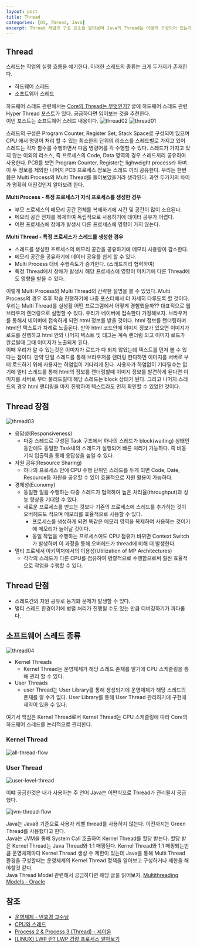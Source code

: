 ```yaml
---
layout: post
title: Thread
categories: [OS, Thread, Java]
excerpt: Thread 개념과 구성 요소를 알아보며 Java의 Thread는 어떻게 구성되어 있는가 알아본다.
---
```


## Thread

스레드는 작업의 실행 흐름을 얘기한다. 이러한 스레드의 종류는 크게 두가지가 존재한다.

- 하드웨어 스레드
- 소프트웨어 스레드

하드웨어 스레드 관련해서는 [Core의 Thread는 무엇인가?](https://jun7343.github.io/os/thread/multi%20threading/hyper%20threading/2022/01/02/core-thread/) 글에 하드웨어 스레드 관련 Hyper Thread 포스트가 있다. 궁금하다면 읽어보는 것을 추천한다.  
이번 포스트는 소프트웨어 스레드 내용이다.
![thread02](/assets/images/os/thread/thread02.png)
![thread01](/assets/images/os/thread/thread01.png)

스레드의 구성은 Program Counter, Register Set, Stack Space로 구성되어 있으며 CPU 에서 명령어 처리 할 수 있는 최소한의 단위의 리소스를 스레드별로 가지고 있어 스레드는 각자 함수를 수행하면서 다음 명령어를 각 수행할 수 있다. 스레드가 가지고 있지 않는 이외의 리소스, 즉 프로세스의 Code, Data 영역의 경우 스레드끼리 공유하여 사용한다. PCB를 보면 Program Counter, Register는 lighweight process라 하며 이 두 정보를 제외한 나머지 PCB 프로세스 정보는 스레드 끼리 공유한다.
우리는 한번쯤은 Multi Process와 Multi Thread를 들어보았을거라 생각된다. 과연 두가지의 차이가 명확히 어떤것인지 알아보려 한다.

**Multi Process - 특정 프로세스가 자식 프로세스를 생성한 경우**

- 부모 프로세스의 메모리 공간 전체를 복제하기에 시간 및 공간이 많이 소요된다.
- 메모리 공간 전체를 복제하여 독립적으로 사용하기에 데이터 공유가 어렵다.
- 어떤 프로세스에 장애가 발생시 다른 프로세스에 영향이 가지 않는다.

**Multi Thread - 특정 프로세스가 스레드를 생성한 경우**

- 스레드를 생성한 프로세스의 메모리 공간을 공유하기에 메모리 사용량이 감소한다.
- 메모리 공간을 공유하기에 데이터 공유를 쉽게 할 수 있다.
- Multi Process 대비 수행속도가 증가한다. (스레드끼리 협력하여)
- 특정 Thread에서 장애가 발생시 해당 프로세스에 영향이 미치기에 다른 Thread에도 영향을 받을 수 있다.

이렇게 Multi Process와 Multi Thread의 간략한 설명을 볼 수 있었다. Multi Process의 경우 추후 학습 진행하기에 나중 포스터에서 더 자세히 다루도록 할 것이다. 우리는 Multi Thread를 실생활 어떤 프로그램에서 어떻게 경험했을까?? 대표적으로 웹 브라우저 랜더링으로 설명할 수 있다. 우리가 네이버에 접속한다 가정해보자. 브라우저를 통해서 네이버에 접속하게 되면 html 정보를 받을 것이다. html 정보를 랜더링하며 html안 텍스트가 차례로 노출된다. 만약 html 코드안에 이미지 정보가 있으면 이미지가 로드를 진행하고 html 안의 나머지 텍스트 및 태그는 계속 랜더링 되고 이미지 로드가 완료될때 그때 이미지가 노출되게 된다.  
이때 우리가 알 수 있는것은 이미지가 로드가 다 되지 않았는데 텍스트를 먼저 볼 수 있다는 점이다. 만약 단일 스레드를 통해 브라우저를 랜더링 한다하면 이미지를 서버로 부터 로드하기 위해 사용자는 하염없이 기다리게 된다. 사용자가 하염없이 기다릴수는 없기에 멀티 스레드를 통해 html의 정보를 랜더링할때 이미지 정보를 발견하게 된다면 이미지를 서버로 부터 불러드릴때 해당 스레드는 block 상태가 된다. 그리고 나머지 스레드의 경우 html 랜더링을 마저 진행하여 텍스트라도 먼저 확인할 수 있었던 것이다.

## Thread 장점

![thread03](/assets/images/os/thread/thread03.png)

- 응답성(Responsiveness)
  - 다중 스레드로 구성된 Task 구조에서 하나의 스레드가 block(waiting) 상태인 동안에도 동일한 Task내의 스레드가 실행되어 빠른 처리가 가능하다. 즉 비동기식 입출력을 통해 응답성을 높일 수 있다.
- 자원 공유(Resource Sharing)
  - 하나의 프로세스 안에 CPU 수행 단위인 스레드를 두게 되면 Code, Date, Resource등 자원을 공유할 수 있어 효율적으로 자원 활용이 가능하다.
- 경제성(Economy)
  - 동일한 일을 수행하는 다중 스레드가 협력하여 높은 처리율(throughput)과 성능 향상을 기대할 수 있다.
  - 새로운 프로세스를 만드는 것보다 기존의 프로세스에 스레드를 추가하는 것이 오버헤드도 적으며 메모리를 효율적으로 사용할 수 있다.
    - 프로세스를 생성하게 되면 똑같은 메모리 영역을 복제하여 사용하는 것이기에 메모리가 늘어날 것이다.
    - 동일 작업을 수행하는 프로세스여도 CPU 점유가 바뀌면 Context Switch가 발생하며 이 과정을 통해 오버헤드가 thread에 비해 더 발생한다.
- 멀티 프로세서 아키텍처에서의 이용성(Utilization of MP Architectures)
  - 각각의 스레드가 다른 CPU를 점유하여 병렬적으로 수행함으로써 훨씬 효율적으로 작업을 수행할 수 있다.

## Thread 단점

- 스레드간의 자원 공유로 동기화 문제가 발생할 수 있다.
- 멀티 스레드 환경이기에 병렬 처리가 진행될 수도 있는 만큼 디버깅하기가 까다롭다.

## 소프트웨어 스레드 종류

![thread04](/assets/images/os/thread/thread04.png)

- Kernel Threads
  - Kernel Thread는 운영체제가 해당 스레드 존재를 알기에 CPU 스케줄링을 통해 관리 할 수 있다.
- User Threads
  - user Thread는 User Library를 통해 생성되기에 운영체제가 해당 스레드의 존재를 알 수가 없다. User Library를 통해 User Thread 관리하기에 구현에 제약이 있을 수 있다.

여기서 핵심은 Kernel Thread로서 Kernel Thread는 CPU 스케줄링에 따라 Core의 하드웨어 스레드를 논리적으로 관리한다.

### Kernel Thread

![all-thread-flow](/assets/images/os/thread/all-thread-flow.png)

### User Thread

![user-level-thread](/assets/images/os/thread/user-level-thread.png)

이떄 궁금한것은 내가 사용하는 주 언어 Java는 어떤식으로 Thread가 관리될지 궁금했다.

![jvm-thread-flow](/assets/images/os/thread/jvm-thread-flow.png)

Java는 Java8 기준으로 사용자 레벨 thread를 사용하지 않는다. 이전까지는 Green Thread를 사용했다고 한다.  
Java는 JVM을 통해 System Call 호출하여 Kernel Thread를 할당 받는다. 할당 받은 Kernel Thread는 Java Thread와 1:1 매핑된다. Kernel Thread와 1:1 매핑되는만큼 운영체제마다 Kernel Thread 생성 수 제한이 있는데 Java를 통해 Multi Thread 환경을 구성할때는 운영체제의 Kernel Thread 정책을 알아보고 구성하거나 제한을 해야할것 같다.  
Java Thread Model 관련해서 궁금하다면 해당 글을 읽어보자. [Multithreading Models - Oracle](https://docs.oracle.com/cd/E19620-01/805-4031/6j3qv1oej/index.html)

## 참조

- [운영체제 - 반효경 교수님](http://www.kocw.net/home/search/kemView.do?kemId=1046323)
- [CPU와 스레드](https://www.codelatte.io/courses/java_programming_basic/0XT4OIX9IW9U294O)
- [Process 2 & Process 3 (Thread) - 제이온](https://steady-coding.tistory.com/522)
- [[LINUX] LWP 란? LWP 경량 프로세스 알아보기](https://mozi.tistory.com/12)
